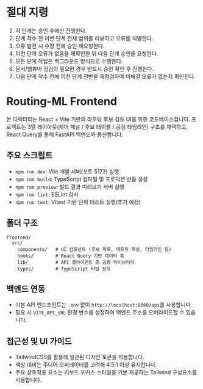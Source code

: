 # 절대 지령
1. 각 단계는 승인 후에만 진행한다.
2. 단계 착수 전 이번 단계 전체 범위를 리뷰하고 오류를 식별한다.
3. 오류 발견 시 수정 전에 승인 재요청한다.
4. 이전 단계 오류가 없음을 재확인한 뒤 다음 단계 승인을 요청한다.
5. 모든 단계 작업은 백그라운드 방식으로 수행한다.
6. 문서/웹뷰어 점검이 필요한 경우 반드시 승인 확인 후 진행한다.
7. 다음 단계 착수 전에 이전 단계 전반을 재점검하여 미해결 오류가 없는지 확인한다.

# Routing-ML Frontend

본 디렉터리는 React + Vite 기반의 라우팅 후보 검토 UI를 위한 코드베이스입니다. 프로젝트는 3열 레이아웃(제어 패널 / 후보 테이블 / 공정 타임라인) 구조를 채택하고, React Query를 통해 FastAPI 백엔드와 통신합니다.

## 주요 스크립트
- `npm run dev`: Vite 개발 서버(포트 5173) 실행
- `npm run build`: TypeScript 컴파일 및 프로덕션 번들 생성
- `npm run preview`: 빌드 결과 미리보기 서버 실행
- `npm run lint`: ESLint 검사
- `npm run test`: Vitest 기반 단위 테스트 실행(추가 예정)

## 폴더 구조
```
frontend/
  src/
    components/   # UI 컴포넌트 (후보 목록, 메트릭 패널, 타임라인 등)
    hooks/        # React Query 기반 데이터 훅
    lib/          # API 클라이언트 등 공용 라이브러리
    types/        # TypeScript 타입 정의
```

## 백엔드 연동
- 기본 API 엔드포인트는 `.env` 없이 `http://localhost:8000/api`를 사용합니다.
- 필요 시 `VITE_API_URL` 환경 변수를 설정하여 백엔드 주소를 오버라이드할 수 있습니다.

## 접근성 및 UI 가이드
- TailwindCSS를 활용해 일관된 디자인 토큰을 적용합니다.
- 색상 대비는 주니어 오퍼레이터를 고려해 4.5:1 이상 유지합니다.
- 주요 상호작용 요소는 키보드 포커스 스타일을 기본 제공하는 Tailwind 구성요소를 사용합니다.
